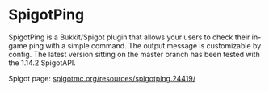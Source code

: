 # SpigotPing
SpigotPing is a Bukkit/Spigot plugin that allows your users to check their in-game ping with a simple command. The output 
message is customizable by config. The latest version sitting on the master branch has been tested with the 1.14.2 SpigotAPI.

Spigot page: [spigotmc.org/resources/spigotping.24419/](https://www.spigotmc.org/resources/spigotping.24419/)
